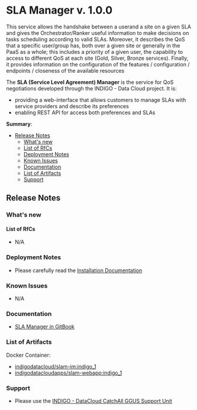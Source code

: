 # SLA Manager v. 1.0.0

This service allows the handshake between a userand a site on a given SLA and gives the Orchestrator/Ranker useful information to make decisions on tasks scheduling according to valid SLAs.
Moreover, it describes the QoS that a specific user/group has, both over a given site  or  generally  in  the  PaaS  as  a  whole; this includes a priority of a given user, the capability to access to different QoS at each site (Gold, Silver, Bronze services). 
Finally, it provides information on the configuration of the features / configuration / endpoints / closeness of the available resources


The **SLA (Service Level Agreement) Manager** is the service for QoS negotiations developed through the INDIGO - Data Cloud project. It is:
* providing a web-interface that allows customers to manage SLAs with service providers and describe its preferences
* enabling REST API for access both preferences and SLAs

**Summary**:
* [Release Notes](#id1)
  * [What's new](#id2)
  * [List of RfCs](#id3)
  * [Deployment Notes](#id4)
  * [Known Issues](#id5)
  * [Documentation](#id6)
  * [List of Artifacts](#id7)
  * [Support](#id8)


<a id="id1"></a>
## Release Notes

<a id="id2"></a>
### What's new

<a id="id3"></a>
#### List of RfCs 

* N/A

<a id="id4"></a>
### Deployment Notes

* Please carefully read the [Installation Documentation](https://indigo-dc.gitbooks.io/slam/content/installation.html)

<a id="id5"></a>
### Known Issues

* N/A

<a id="id6"></a>
### Documentation

* [SLA Manager in GitBook](https://indigo-dc.gitbooks.io/slam/content/)

<a id="id7"></a>
### List of Artifacts

Docker Container:
* [indigodatacloud/slam-im:indigo_1](https://hub.docker.com/r/indigodatacloud/slam/)
* [indigodatacloudapps/slam-webapp:indigo_1](https://hub.docker.com/r/indigodatacloudapps/slam-webapp/)

<a id="id8"></a>
### Support

* Please use the [INDIGO - DataCloud CatchAll GGUS Support Unit](
https://wiki.egi.eu/wiki/GGUS:INDIGO_DataCloud_Catch-all_FAQ)
